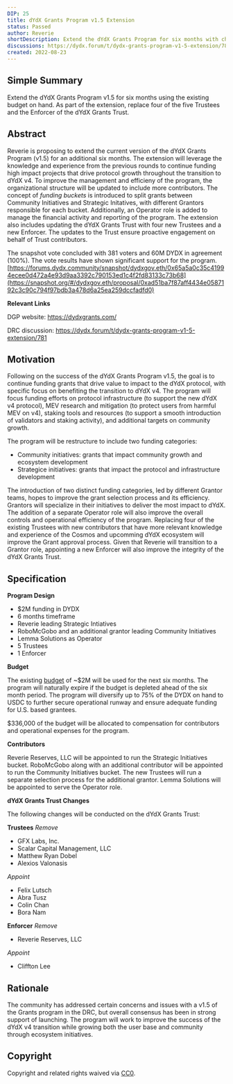 ```yaml
---
DIP: 25
title: dYdX Grants Program v1.5 Extension
status: Passed
author: Reverie
shortDescription: Extend the dYdX Grants Program for six months with changes to the Trust
discussions: https://dydx.forum/t/dydx-grants-program-v1-5-extension/781
created: 2022-08-23
---
```


## Simple Summary

Extend the dYdX Grants Program v1.5 for six months using the existing budget on hand. As part of the extension, replace four of the five Trustees and the Enforcer of the dYdX Grants Trust.

## Abstract

Reverie is proposing to extend the current version of the dYdX Grants Program (v1.5) for an additional six months.
The extension will leverage the knowledge and experience from the previous rounds to continue funding high impact projects that drive protocol growth throughout the transition to dYdX v4.
To improve the management and efficieny of the program, the organizational structure will be updated to include more contributors. The concept of _funding buckets_ is introduced to split grants between Community Initiatives and Strategic Initatives, with different Grantors responsible for each bucket. Additionally, an Operator role is added to manage the financial activity and reporting of the program.
The extension also includes updating the dYdX Grants Trust with four new Trustees and a new Enforcer. The updates to the Trust ensure proactive engagement on behalf of Trust contributors.

The snapshot vote concluded with 381 voters and 60M DYDX in agreement (100%). The vote results have shown significant support for the program.
[https://forums.dydx.community/snapshot/dydxgov.eth/0x65a5a0c35c41994ecee0d472a4e93d9aa3392c790153ed1c4f2fd83133c73b68](https://snapshot.org/#/dydxgov.eth/proposal/0xad51ba7f87aff4434e0587192c3c90c794f97bdb3a478d6a25ea259dccfadfd0)

**Relevant Links**

DGP website: https://dydxgrants.com/

DRC discussion: https://dydx.forum/t/dydx-grants-program-v1-5-extension/781

## Motivation

Following on the success of the dYdX Grants Program v1.5, the goal is to continue funding grants that drive value to impact to the dYdX protocol, with specific focus on benefiting the transition to dYdX v4.
The program will focus funding efforts on protocol infrastructure (to support the new dYdX v4 protocol), MEV research and mitigation (to protect users from harmful MEV on v4), staking tools and resources (to support a smooth introduction of validators and staking activity), and additional targets on community growth.

The program will be restructure to include two funding categories:
- Community initiatives: grants that impact community growth and ecosystem development
- Strategice initiatives: grants that impact the protocol and infrastructure development

The introduction of two distinct funding categories, led by different Grantor teams, hopes to improve the grant selection process and its efficiency. Grantors will specialize in their initiatives to deliver the most impact to dYdX.
The addition of a separate Operator role will also improve the overall controls and operational efficiency of the program.
Replacing four of the existing Trustees with new contributors that have more relevant knowledge and experience of the Cosmos and upcomming dYdX ecosystem will improve the Grant approval process. Given that Reverie will transition to a Grantor role, appointing a new Enforcer will also improve the integrity of the dYdX Grants Trust.

## Specification

**Program Design**

* $2M funding in DYDX
* 6 months timeframe
* Reverie leading Strategic Intiatives
* RoboMcGobo and an additional grantor leading Community Initiatives
* Lemma Solutions as Operator
* 5 Trustees
* 1 Enforcer

**Budget**

The existing [budget](https://etherscan.io/address/0xFa3811E5C92358133330f9F787980ba1e8E0D99a) of ~$2M will be used for the next six months. The program will naturally expire if the budget is depleted ahead of the six month period.
The program will diversify up to 75% of the DYDX on hand to USDC to further secure operational runway and ensure adequate funding for U.S. based grantees.

$336,000 of the budget will be allocated to compensation for contributors and operational expenses for the program.

**Contributors**

Reverie Reserves, LLC will be appointed to run the Strategic Initiatives bucket.
RoboMcGobo along with an additional contributor will be appointed to run the Community Initiatives bucket. The new Trustees will run a separate selection process for the additional grantor.
Lemma Solutions will be appointed to serve the Operator role.

**dYdX Grants Trust Changes**

The following changes will be conducted on the dYdX Grants Trust:

**Trustees**
_Remove_
- GFX Labs, Inc.
- Scalar Capital Management, LLC
- Matthew Ryan Dobel
- Alexios Valonasis

_Appoint_
- Felix Lutsch
- Abra Tusz
- Colin Chan
- Bora Nam

**Enforcer**
_Remove_
- Reverie Reserves, LLC

_Appoint_
- Cliffton Lee

## Rationale

The community has addressed certain concerns and issues with a v1.5 of the Grants program in the DRC, but overall consensus has been in strong support of launching. The program will work to improve the success of the dYdX v4 transition while growing both the user base and community through ecosystem initiatives.


## Copyright

Copyright and related rights waived via [CC0](https://creativecommons.org/publicdomain/zero/1.0/).
